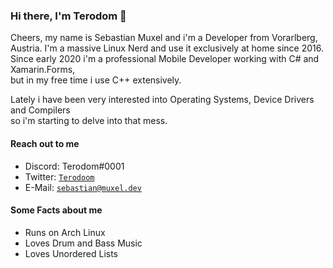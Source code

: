 ### Hi there, I'm Terodom 👋
Cheers, my name is Sebastian Muxel and i'm a Developer from Vorarlberg, Austria.
I'm a massive Linux Nerd and use it exclusively at home since 2016.
Since early 2020 i'm a professional Mobile Developer working with C# and Xamarin.Forms,  
but in my free time i use C++ extensively.  

Lately i have been very interested into Operating Systems, Device Drivers and Compilers  
so i'm starting to delve into that mess.


#### Reach out to me
- Discord: Terodom#0001
- Twitter: [`Terodoom`][Twitter]
- E-Mail: [`sebastian@muxel.dev`][Email]



#### Some Facts about me
- Runs on Arch Linux
- Loves Drum and Bass Music
- Loves Unordered Lists


<!-- LINK DUMP -->
[Twitter]:                https://twitter.com/terodoom
[Email]:                  sebastian@muxel.dev
